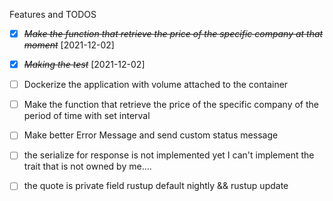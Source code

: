Features and TODOS

- [x] ~~_Make the function that retrieve the price of the specific company at that moment_~~ [2021-12-02]

* [x] ~~_Making the test_~~ [2021-12-02]

* [ ] Dockerize the application with volume attached to the container

- [ ] Make the function that retrieve the price of the specific company of the period of time with set interval

* [ ] Make better Error Message and send custom status message

* [ ] the serialize for response is not implemented yet I can't implement the trait that is not owned by me....

* [ ] the quote is private field
      rustup default nightly && rustup update
